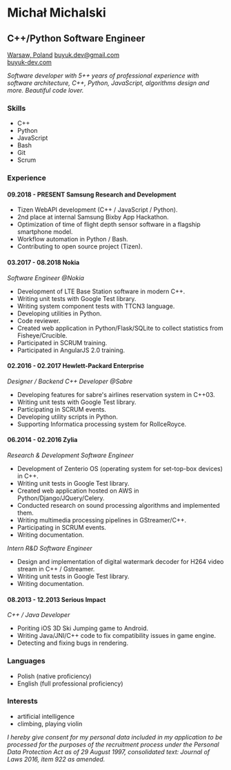 Michał Michalski
====================
C++/Python Software Engineer
--------------------

[Warsaw, Poland](https://goo.gl/maps/rGLm8pbEJxH2)
[buyuk.dev@gmail.com](mailto:buyuk.dev@gmail.com)  
[buyuk-dev.com](http://buyuk-dev.com)

*Software developer with 5++ years of professional experience with software architecture,
C++, Python, JavaScript, algorithms design and more. Beautiful code lover.*

### Skills

+ C++
+ Python
+ JavaScript
+ Bash
+ Git
+ Scrum

### Experience

#### 09.2018 - PRESENT Samsung Research and Development

+ Tizen WebAPI development (C++ / JavaScript / Python). 
+ 2nd place at internal Samsung Bixby App Hackathon. 
+ Optimization of time of flight depth sensor software in a flagship smartphone model. 
+ Workflow automation in Python / Bash.
+ Contributing to open source project (Tizen).

#### 03.2017 - 08.2018 Nokia

*Software Engineer @Nokia*

+ Development of LTE Base Station software in modern C++.
+ Writing unit tests with Google Test library.
+ Writing system component tests with TTCN3 language.
+ Developing utilities in Python.
+ Code reviewer.
+ Created web application in Python/Flask/SQLite to collect statistics from Fisheye/Crucible.
+ Participated in SCRUM training.
+ Participated in AngularJS 2.0 training.

#### 02.2016 - 02.2017 Hewlett-Packard Enterprise

*Designer / Backend C++ Developer @Sabre*

+ Developing features for sabre's airlines reservation system in C++03.
+ Writing unit tests with Google Test library.
+ Participating in SCRUM events.
+ Developing utility scripts in Python.
+ Supporting Informatica processing system for RollceRoyce.

#### 06.2014 - 02.2016 Zylia

*Research & Development Software Engineer*

+ Development of Zenterio OS (operating system for set-top-box devices) in C++.
+ Writing unit tests in Google Test library.
+ Created web application hosted on AWS in Python/Django/JQuery/Celery.
+ Conducted research on sound processing algorithms and implemented them.
+ Writing multimedia processing pipelines in GStreamer/C++.
+ Participating in SCRUM events.
+ Writing documentation.

*Intern R&D Software Engineer*

+ Design and implementation of digital watermark decoder for H264 video stream in C++ / Gstreamer.
+ Writing unit tests in Google Test library.
+ Writing documentation.

#### 08.2013 - 12.2013 Serious Impact

*C++ / Java Developer*

+ Poriting iOS 3D Ski Jumping game to Android.
+ Writing Java/JNI/C++ code to fix compatibility issues in game engine.
+ Detecting and fixing bugs in rendering.

### Languages

+ Polish (native proficiency)
+ English (full professional proficiency)

### Interests

+ artificial intelligence
+ climbing, playing violin

*I hereby give consent for my personal data included in my application to be processed
for the purposes of the recruitment process under the Personal Data Protection Act as 
of 29 August 1997, consolidated text: Journal of Laws 2016, item 922 as amended.*
